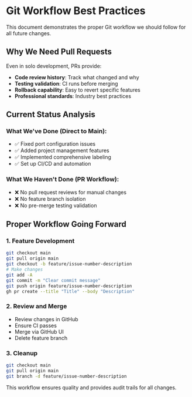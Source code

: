 # Git Workflow Best Practices

This document demonstrates the proper Git workflow we should follow for all future changes.

## Why We Need Pull Requests

Even in solo development, PRs provide:
- **Code review history**: Track what changed and why
- **Testing validation**: CI runs before merging
- **Rollback capability**: Easy to revert specific features
- **Professional standards**: Industry best practices

## Current Status Analysis

### What We've Done (Direct to Main):
- ✅ Fixed port configuration issues
- ✅ Added project management features
- ✅ Implemented comprehensive labeling
- ✅ Set up CI/CD and automation

### What We Haven't Done (PR Workflow):
- ❌ No pull request reviews for manual changes
- ❌ No feature branch isolation
- ❌ No pre-merge testing validation

## Proper Workflow Going Forward

### 1. Feature Development
```bash
git checkout main
git pull origin main
git checkout -b feature/issue-number-description
# Make changes
git add -A
git commit -m "Clear commit message"
git push origin feature/issue-number-description
gh pr create --title "Title" --body "Description"
```

### 2. Review and Merge
- Review changes in GitHub
- Ensure CI passes
- Merge via GitHub UI
- Delete feature branch

### 3. Cleanup
```bash
git checkout main
git pull origin main
git branch -d feature/issue-number-description
```

This workflow ensures quality and provides audit trails for all changes.

